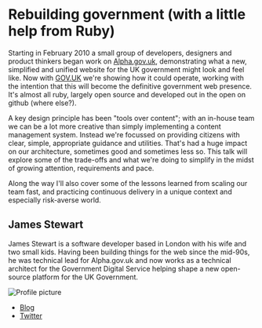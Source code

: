 # Rebuilding government (with a little help from Ruby)

Starting in February 2010 a small group of developers, designers and product thinkers began work on [Alpha.gov.uk](http://www.alpha.gov.uk), demonstrating what a new, simplified and unified website for the UK government might look and feel like. Now with [GOV.UK](https://www.gov.uk) we're showing how it could operate, working with the intention that this will become the definitive government web presence. It's almost all ruby, largely open source and developed out in the open on github (where else?).

A key design principle has been "tools over content"; with an in-house team we can be a lot more creative than simply implementing a content management system. Instead we're focussed on providing citizens with clear, simple, appropriate guidance and utilities. That's had a huge impact on our architecture, sometimes good and sometimes less so. This talk will explore some of the trade-offs and what we're doing to simplify in the midst of growing attention, requirements and pace.

Along the way I'll also cover some of the lessons learned from scaling our team fast, and practicing continuous delivery in a unique context and especially risk-averse world.

## James Stewart

James Stewart is a software developer based in London with his wife and two small kids. Having been building things for the web since the mid-90s, he was technical lead for Alpha.gov.uk and now works as a technical architect for the Government Digital Service helping shape a new open-source platform for the UK Government.

![Profile picture](https://github.com/jystewart/call-for-proposals/raw/master/rebuilding_government/profile_picture.jpg)

- [Blog](http://jystewart.net)
- [Twitter](http://twitter.com/jystewart)
